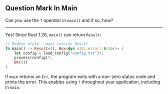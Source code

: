 ## Question Mark In Main

Can you use the `?` operator in `main()` and if so, how?

---

Yes! Since Rust 1.26, `main()` can return `Result`:

```rust
// Modern style - main returns Result
fn main() -> Result<(), Box<dyn std::error::Error>> {
    let config = load_config("config.txt")?;
    process(config)?;
    Ok(())
}
```

If `main` returns an `Err`, the program exits with a non-zero status code and prints the error. This enables using `?` throughout your application, including in `main`.

